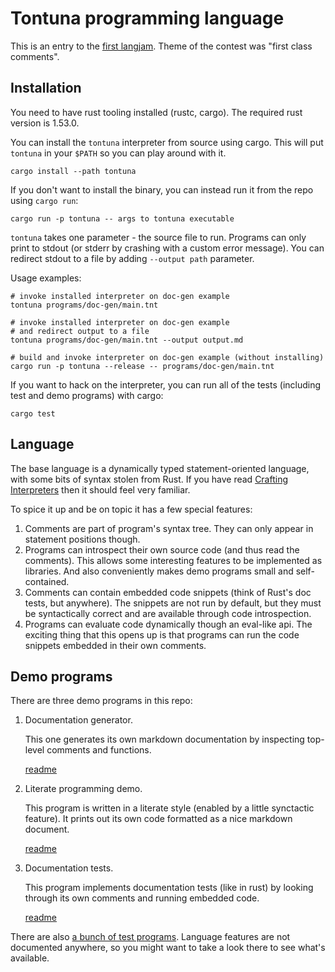 # Tontuna programming language

This is an entry to the [first langjam](https://github.com/langjam/jam0001).
Theme of the contest was "first class comments".


## Installation

You need to have rust tooling installed (rustc, cargo). The required rust
version is 1.53.0.

You can install the `tontuna` interpreter from source using cargo. This will put
`tontuna` in your `$PATH` so you can play around with it.

```shell
cargo install --path tontuna
```

If you don't want to install the binary, you can instead run it from the repo
using `cargo run`:

```shell
cargo run -p tontuna -- args to tontuna executable
```

`tontuna` takes one parameter - the source file to run. Programs can only print
to stdout (or stderr by crashing with a custom error message). You can redirect
stdout to a file by adding `--output path` parameter.

Usage examples:

```shell
# invoke installed interpreter on doc-gen example
tontuna programs/doc-gen/main.tnt

# invoke installed interpreter on doc-gen example
# and redirect output to a file
tontuna programs/doc-gen/main.tnt --output output.md

# build and invoke interpreter on doc-gen example (without installing)
cargo run -p tontuna --release -- programs/doc-gen/main.tnt
```

If you want to hack on the interpreter, you can run all of the tests (including
test and demo programs) with cargo:

```shell
cargo test
```


## Language

The base language is a dynamically typed statement-oriented language, with some
bits of syntax stolen from Rust. If you have read
[Crafting Interpreters](https://craftinginterpreters.com/) then it should feel
very familiar.

To spice it up and be on topic it has a few special features:

1. Comments are part of program's syntax tree. They can only appear in statement
positions though.
2. Programs can introspect their own source code (and thus read the comments).
This allows some interesting features to be implemented as libraries. And also
conveniently makes demo programs small and self-contained.
3. Comments can contain embedded code snippets (think of Rust's doc tests, but
anywhere). The snippets are not run by default, but they must be syntactically
correct and are available through code introspection.
4. Programs can evaluate code dynamically though an eval-like api. The exciting
thing that this opens up is that programs can run the code snippets embedded
in their own comments.


## Demo programs

There are three demo programs in this repo:

1. Documentation generator.

    This one generates its own markdown documentation by inspecting top-level
    comments and functions.

    [readme](./programs/doc-gen/README.md)

2. Literate programming demo.

    This program is written in a literate style (enabled by a little synctactic
    feature). It prints out its own code formatted as a nice markdown document.

    [readme](./programs/literate/README.md)

3. Documentation tests.

    This program implements documentation tests (like in rust) by looking
    through its own comments and running embedded code.

    [readme](./programs/doc-test/README.md)

There are also [a bunch of test programs](./programs/test-cases). Language
features are not documented anywhere, so you might want to take a look there to
see what's available.
